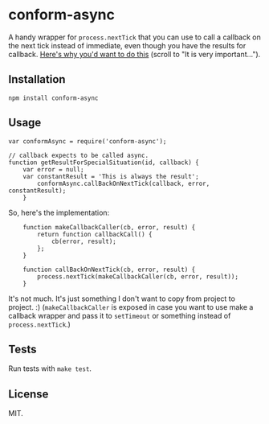 conform-async
=============

A handy wrapper for `process.nextTick` that you can use to call a callback on the next tick instead of immediate, even though you have the results for callback. [Here's why you'd want to do this](http://nodejs.org/api/process.html#process_process_nexttick_callback) (scroll to "It is very important...").

Installation
------------

    npm install conform-async

Usage
-----
    var conformAsync = require('conform-async');

    // callback expects to be called async.
    function getResultForSpecialSituation(id, callback) {
    	var error = null;
    	var constantResult = 'This is always the result';
			conformAsync.callBackOnNextTick(callback, error, constantResult);
		}

So, here's the implementation:

		function makeCallbackCaller(cb, error, result) {
			return function callbackCall() {
				cb(error, result);
			};
		}

		function callBackOnNextTick(cb, error, result) {
			process.nextTick(makeCallbackCaller(cb, error, result));
		}

It's not much. It's just something I don't want to copy from project to project. :) (`makeCallbackCaller` is exposed in case you want to use make a callback wrapper and pass it to `setTimeout` or something instead of `process.nextTick`.)

Tests
-----

Run tests with `make test`.

License
-------

MIT.
